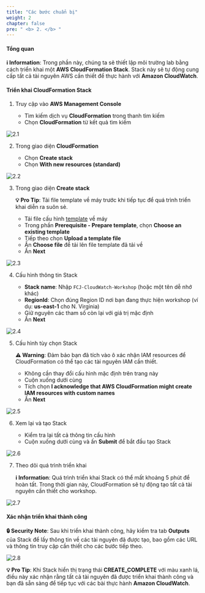 ```yaml
---
title: "Các bước chuẩn bị"
weight: 2
chapter: false
pre: " <b> 2. </b> "
---
```


#### Tổng quan

**ℹ️ Information**: Trong phần này, chúng ta sẽ thiết lập môi trường lab bằng cách triển khai một **AWS CloudFormation Stack**. Stack này sẽ tự động cung cấp tất cả tài nguyên AWS cần thiết để thực hành với **Amazon CloudWatch**.

#### Triển khai CloudFormation Stack

1. Truy cập vào **AWS Management Console**

   - Tìm kiếm dịch vụ **CloudFormation** trong thanh tìm kiếm
   - Chọn **CloudFormation** từ kết quả tìm kiếm

![2.1](/images/2-preparatory-steops/2.1.png)

2. Trong giao diện **CloudFormation**

   - Chọn **Create stack**
   - Chọn **With new resources (standard)**

![2.2](/images/2-preparatory-steops/2.2.png)

3. Trong giao diện **Create stack**

   **💡 Pro Tip**: Tải file template về máy trước khi tiếp tục để quá trình triển khai diễn ra suôn sẻ.
   
   - Tải file cấu hình [template](https://raw.githubusercontent.com/AWS-First-Cloud-Journey/CloudWatchWorkshop/main/template.yml) về máy
   - Trong phần **Prerequisite - Prepare template**, chọn **Choose an existing template**
   - Tiếp theo chọn **Upload a template file**
   - Ấn **Choose file** để tải lên file template đã tải về
   - Ấn **Next**

![2.3](/images/2-preparatory-steops/2.3.png)

4. Cấu hình thông tin Stack

   - **Stack name**: Nhập `FCJ-CloudWatch-Workshop` (hoặc một tên dễ nhớ khác)
   - **RegionId**: Chọn đúng Region ID nơi bạn đang thực hiện workshop (ví dụ: **us-east-1** cho N. Virginia)
   - Giữ nguyên các tham số còn lại với giá trị mặc định
   - Ấn **Next**

![2.4](/images/2-preparatory-steops/2.4.png)

5. Cấu hình tùy chọn Stack

   **⚠️ Warning**: Đảm bảo bạn đã tích vào ô xác nhận IAM resources để CloudFormation có thể tạo các tài nguyên IAM cần thiết.
   
   - Không cần thay đổi cấu hình mặc định trên trang này
   - Cuộn xuống dưới cùng
   - Tích chọn **I acknowledge that AWS CloudFormation might create IAM resources with custom names**
   - Ấn **Next**

![2.5](/images/2-preparatory-steops/2.5.png)

6. Xem lại và tạo Stack

   - Kiểm tra lại tất cả thông tin cấu hình
   - Cuộn xuống dưới cùng và ấn **Submit** để bắt đầu tạo Stack

![2.6](/images/2-preparatory-steops/2.6.png)

7. Theo dõi quá trình triển khai

   **ℹ️ Information**: Quá trình triển khai Stack có thể mất khoảng 5 phút để hoàn tất. Trong thời gian này, CloudFormation sẽ tự động tạo tất cả tài nguyên cần thiết cho workshop.

![2.7](/images/2-preparatory-steops/2.7.png)

#### Xác nhận triển khai thành công

**🔒 Security Note**: Sau khi triển khai thành công, hãy kiểm tra tab **Outputs** của Stack để lấy thông tin về các tài nguyên đã được tạo, bao gồm các URL và thông tin truy cập cần thiết cho các bước tiếp theo.

![2.8](/images/2-preparatory-steops/2.8.png)

**💡 Pro Tip**: Khi Stack hiển thị trạng thái **CREATE_COMPLETE** với màu xanh lá, điều này xác nhận rằng tất cả tài nguyên đã được triển khai thành công và bạn đã sẵn sàng để tiếp tục với các bài thực hành **Amazon CloudWatch**.
